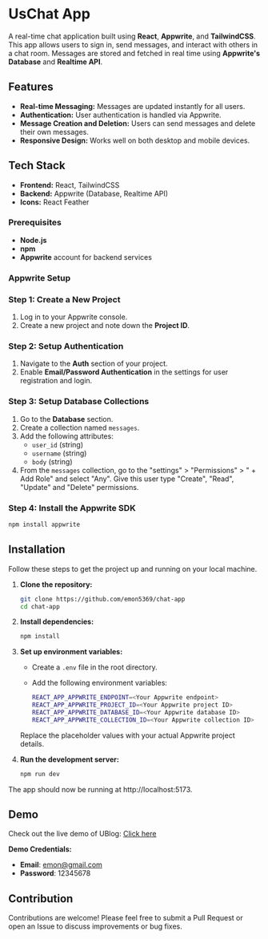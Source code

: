 # UsChat App

A real-time chat application built using **React**, **Appwrite**, and **TailwindCSS**. This app allows users to sign in, send messages, and interact with others in a chat room. Messages are stored and fetched in real time using **Appwrite's Database** and **Realtime API**.

## Features

- **Real-time Messaging:** Messages are updated instantly for all users.
- **Authentication:** User authentication is handled via Appwrite.
- **Message Creation and Deletion:** Users can send messages and delete their own messages.
- **Responsive Design:** Works well on both desktop and mobile devices.

## Tech Stack

- **Frontend:** React, TailwindCSS
- **Backend:** Appwrite (Database, Realtime API)
- **Icons:** React Feather

### Prerequisites

- **Node.js**
- **npm**
- **Appwrite** account for backend services

### Appwrite Setup

### Step 1: Create a New Project

1. Log in to your Appwrite console.
2. Create a new project and note down the **Project ID**.

### Step 2: Setup Authentication

1. Navigate to the **Auth** section of your project.
2. Enable **Email/Password Authentication** in the settings for user registration and login.

### Step 3: Setup Database Collections

1. Go to the **Database** section.
2. Create a collection named `messages`.
3. Add the following attributes:
   - `user_id` (string)
   - `username` (string)
   - `body` (string)
4. From the `messages` collection, go to the "settings" > "Permissions" > " + Add Role" and select "Any". Give this user type "Create", "Read", "Update" and "Delete" permissions.

### Step 4: Install the Appwrite SDK

```bash
npm install appwrite
```

## Installation

Follow these steps to get the project up and running on your local machine.

1. **Clone the repository:**

   ```bash
   git clone https://github.com/emon5369/chat-app
   cd chat-app
   ```

2. **Install dependencies:**

   ```bash
   npm install
   ```

3. **Set up environment variables:**

   - Create a `.env` file in the root directory.
   - Add the following environment variables:

     ```bash
     REACT_APP_APPWRITE_ENDPOINT=<Your Appwrite endpoint>
     REACT_APP_APPWRITE_PROJECT_ID=<Your Appwrite project ID>
     REACT_APP_APPWRITE_DATABASE_ID=<Your Appwrite database ID>
     REACT_APP_APPWRITE_COLLECTION_ID=<Your Appwrite collection ID>
     ```

   Replace the placeholder values with your actual Appwrite project details.

4. **Run the development server:**

   ```bash
   npm run dev
   ```
The app should now be running at http://localhost:5173.

## Demo

Check out the live demo of UBlog: [Click here](http://uschatapp.netlify.app/)

**Demo Credentials:**

- **Email**: emon@gmail.com
- **Password**: 12345678

## Contribution

Contributions are welcome! Please feel free to submit a Pull Request or open an Issue to discuss improvements or bug fixes.

